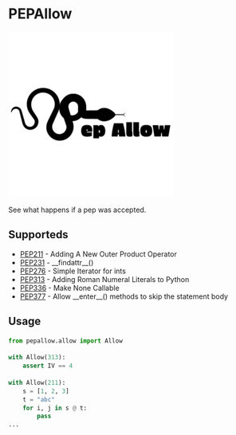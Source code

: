 # PEPAllow
![pepalllow](pepallow.png)

See what happens if a pep was accepted.
## Supporteds
- [PEP211](https://www.python.org/dev/peps/pep-0211/) - Adding A New Outer Product Operator
- [PEP231](https://www.python.org/dev/peps/pep-0231/) - \_\_findattr\_\_()
- [PEP276](https://www.python.org/dev/peps/pep-0276/) - Simple Iterator for ints
- [PEP313](https://www.python.org/dev/peps/pep-0313/) - Adding Roman Numeral Literals to Python
- [PEP336](https://www.python.org/dev/peps/pep-0336/) - Make None Callable
- [PEP377](https://www.python.org/dev/peps/pep-0377/) - Allow \_\_enter\_\_() methods to skip the statement body
## Usage
```py
from pepallow.allow import Allow

with Allow(313):
    assert IV == 4

with Allow(211):
    s = [1, 2, 3]
    t = "abc"
    for i, j in s @ t:
        pass
...
```

